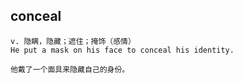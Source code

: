## conceal
```
v. 隐瞒，隐藏；遮住；掩饰（感情）
He put a mask on his face to conceal his identity.

他戴了一个面具来隐藏自己的身份。
```